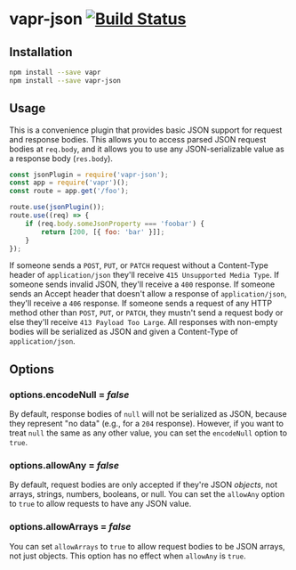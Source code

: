 # vapr-json [![Build Status](https://travis-ci.org/JoshuaWise/vapr-json.svg?branch=master)](https://travis-ci.org/JoshuaWise/vapr-json)

## Installation

```bash
npm install --save vapr
npm install --save vapr-json
```

## Usage

This is a convenience plugin that provides basic JSON support for request and response bodies. This allows you to access parsed JSON request bodies at `req.body`, and it allows you to use any JSON-serializable value as a response body (`res.body`).

```js
const jsonPlugin = require('vapr-json');
const app = require('vapr')();
const route = app.get('/foo');

route.use(jsonPlugin());
route.use((req) => {
	if (req.body.someJsonProperty === 'foobar') {
		return [200, [{ foo: 'bar' }]];
	}
});
```

If someone sends a `POST`, `PUT`, or `PATCH` request without a Content-Type header of `application/json` they'll receive `415 Unsupported Media Type`. If someone sends invalid JSON, they'll receive a `400` response. If someone sends an Accept header that doesn't allow a response of `application/json`, they'll receive a `406` response. If someone sends a request of any HTTP method other than `POST`, `PUT`, or `PATCH`, they mustn't send a request body or else they'll receive `413 Payload Too Large`. All responses with non-empty bodies will be serialized as JSON and given a Content-Type of `application/json`.

## Options

### options.encodeNull = *false*

By default, response bodies of `null` will not be serialized as JSON, because they represent "no data" (e.g., for a `204` response). However, if you want to treat `null` the same as any other value, you can set the `encodeNull` option to `true`.

### options.allowAny = *false*

By default, request bodies are only accepted if they're JSON *objects*, not arrays, strings, numbers, booleans, or null. You can set the `allowAny` option to `true` to allow requests to have any JSON value.

### options.allowArrays = *false*

You can set `allowArrays` to `true` to allow request bodies to be JSON arrays, not just objects. This option has no effect when `allowAny` is `true`.
